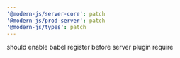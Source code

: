 ```yaml
---
'@modern-js/server-core': patch
'@modern-js/prod-server': patch
'@modern-js/types': patch
---
```


should enable babel register before server plugin require
